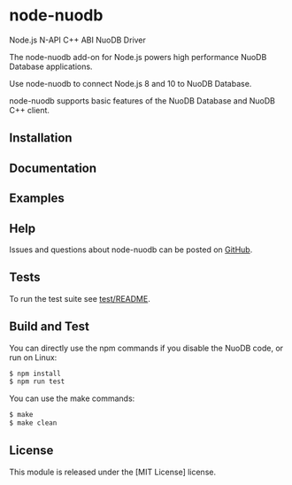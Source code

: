 # node-nuodb

Node.js N-API C++ ABI NuoDB Driver

The node-nuodb add-on for Node.js powers high performance NuoDB Database applications.

Use node-nuodb to connect Node.js 8 and 10 to NuoDB Database.

node-nuodb supports basic features of the NuoDB Database and
NuoDB C++ client.

## Installation

## Documentation

## Examples

## Help

Issues and questions about node-nuodb can be posted on [GitHub][3].

## Tests

To run the test suite see [test/README][34].

## Build and Test

You can directly use the npm commands if you disable the NuoDB code, or run on Linux:

```bash
$ npm install
$ npm run test
```

You can use the make commands:

```bash
$ make
$ make clean
```

## License

This module is released under the [MIT License] license.

[3]: https://github.com/rbuck/node-nuodb/issues
[34]: https://github.com/rbuck/node-nuodb/blob/master/test/README.md